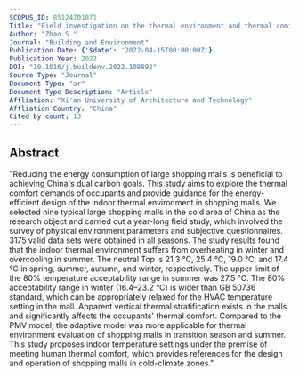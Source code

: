 ```yaml
---
SCOPUS_ID: 85124701871
Title: "Field investigation on the thermal environment and thermal comfort in shopping malls in the cold zone of China"
Author: "Zhao S."
Journal: "Building and Environment"
Publication Date: {'$date': '2022-04-15T00:00:00Z'}
Publication Year: 2022
DOI: "10.1016/j.buildenv.2022.108892"
Source Type: "Journal"
Document Type: "ar"
Document Type Description: "Article"
Affliation: "Xi'an University of Architecture and Technology"
Affliation Country: "China"
Cited by count: 13
---
```


## Abstract
"Reducing the energy consumption of large shopping malls is beneficial to achieving China's dual carbon goals. This study aims to explore the thermal comfort demands of occupants and provide guidance for the energy-efficient design of the indoor thermal environment in shopping malls. We selected nine typical large shopping malls in the cold area of China as the research object and carried out a year-long field study, which involved the survey of physical environment parameters and subjective questionnaires. 3175 valid data sets were obtained in all seasons. The study results found that the indoor thermal environment suffers from overheating in winter and overcooling in summer. The neutral Top is 21.3 °C, 25.4 °C, 19.0 °C, and 17.4 °C in spring, summer, autumn, and winter, respectively. The upper limit of the 80% temperature acceptability range in summer was 27.5 °C. The 80% acceptability range in winter (16.4–23.2 °C) is wider than GB 50736 standard, which can be appropriately relaxed for the HVAC temperature setting in the mall. Apparent vertical thermal stratification exists in the malls and significantly affects the occupants' thermal comfort. Compared to the PMV model, the adaptive model was more applicable for thermal environment evaluation of shopping malls in transition season and summer. This study proposes indoor temperature settings under the premise of meeting human thermal comfort, which provides references for the design and operation of shopping malls in cold-climate zones."
